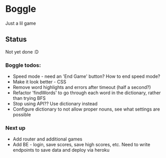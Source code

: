 # Boggle

Just a lil game

## Status

Not yet done :D

### Boggle todos:

- Speed mode - need an 'End Game' button? How to end speed mode?
- Make it look better - CSS
- Remove word highlights and errors after timeout (half a second?)
- Refactor 'findWords' to go through each word in the dictionary, rather than trying BFS
- Stop using API?? Use dictionary instead
- Configure dictionary to not allow proper nouns, see what settings are possible

### Next up

- Add router and additional games
- Add BE - login, save scores, save high scores, etc. Need to write endpoints to save data and deploy via heroku
